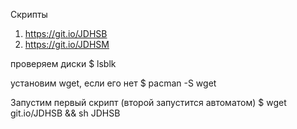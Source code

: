 Скрипты
1. https://git.io/JDHSB
2. https://git.io/JDHSM

проверяем диски
$ lsblk 

установим wget, если его нет
$ pacman -S wget

Запустим первый скрипт (второй запустится автоматом)
$ wget git.io/JDHSB && sh JDHSB

